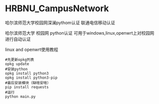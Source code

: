 # HRBNU_CampusNetwork
哈尔滨师范大学校园网深澜pythom认证 联通电信移动认证

哈尔滨师范大学 校园网 python认证 可用于windows,linux,openwrt上对校园网进行自动认证  
  
linux and openwrt使用教程
```
#先更新opkg列表
opkg update
#安装python
opkg install python3  
opkg install python3-pip  
#最后安装模块（缺啥安啥）
pip install requests  
#运行
python main.py
```

